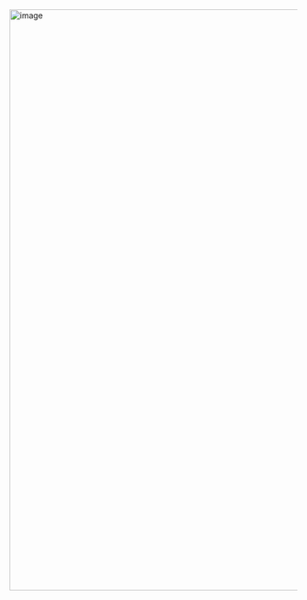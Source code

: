 <img width="1919" height="1018" alt="image" src="https://github.com/user-attachments/assets/56d1285a-14f0-417f-84ce-be5cca7bf467" />
